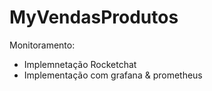 # MyVendasProdutos

Monitoramento:

- Implemnetação Rocketchat
- Implementação com grafana & prometheus

